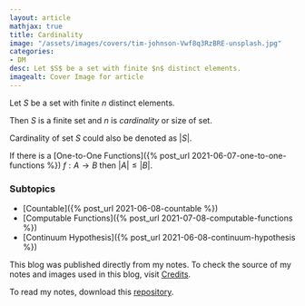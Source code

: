 ```yaml
---
layout: article
mathjax: true
title: Cardinality
image: "/assets/images/covers/tim-johnson-Vwf8q3RzBRE-unsplash.jpg"
categories:
- DM
desc: Let $S$ be a set with finite $n$ distinct elements. 
imagealt: Cover Image for article
---
```


Let $S$ be a set with finite $n$ distinct elements.
























































































































































































































































































































































































































Then $S$ is a finite set and $n$ is *cardinality* or size of set.
























































































































































































































































































































































































































Cardinality of set $S$ could also be denoted as $|S|$.

























































































































































































































































































































































































































If there is a [One-to-One Functions]({% post_url 2021-06-07-one-to-one-functions %}) $f:A \to B$ then $|A| \le |B|$.

























































































































































































































































































































































































































### Subtopics
- [Countable]({% post_url 2021-06-08-countable %})
- [Computable Functions]({% post_url 2021-07-08-computable-functions %})
- [Continuum Hypothesis]({% post_url 2021-06-08-continuum-hypothesis %})

This blog was published directly from my notes.
To check the source of my notes and images used in this blog, visit <a href="/credits.html" target="_blank">Credits</a>.

To read my notes, download this <a href="https://github.com/bovem/CS" target="blank">repository</a>.